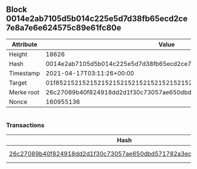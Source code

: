 ## Block 0014e2ab7105d5b014c225e5d7d38fb65ecd2ce7e8a7e6e624575c89e61fc80e

Attribute | Value
--- | ---
Height | 18626
Hash | 0014e2ab7105d5b014c225e5d7d38fb65ecd2ce7e8a7e6e624575c89e61fc80e
Timestamp | 2021-04-17T03:11:26+00:00
Target | 01f8521521521521521521521521521521521521521521521521521521521521
Merke root | 26c27089b40f824918dd2d1f30c73057ae650dbd571782a3ec457fef6a6eb261
Nonce | 160955136

```

```

### Transactions

Hash | Amount
--- | ---
[26c27089b40f824918dd2d1f30c73057ae650dbd571782a3ec457fef6a6eb261](26c27089b40f824918dd2d1f30c73057ae650dbd571782a3ec457fef6a6eb261.md) | 10.00000000 SKEPTI 
